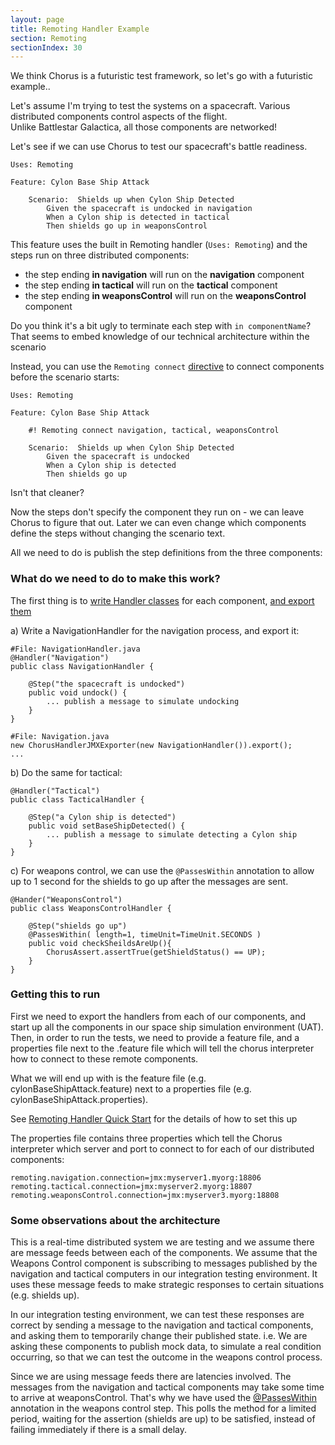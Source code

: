```yaml
---
layout: page
title: Remoting Handler Example
section: Remoting
sectionIndex: 30
---
```


We think Chorus is a futuristic test framework, so let's go with a futuristic example..

Let's assume I'm trying to test the systems on a spacecraft.
Various distributed components control aspects of the flight.  
Unlike Battlestar Galactica, all those components are networked! 

Let's see if we can use Chorus to test our spacecraft's battle readiness.

	Uses: Remoting

	Feature: Cylon Base Ship Attack

	    Scenario:  Shields up when Cylon Ship Detected
		    Given the spacecraft is undocked in navigation
		    When a Cylon ship is detected in tactical
		    Then shields go up in weaponsControl
		    
		
This feature uses the built in Remoting handler (`Uses: Remoting`) and the steps run on three distributed components:

* the step ending **in navigation** will run on the **navigation** component 
* the step ending **in tactical** will run on the **tactical** component
* the step ending **in weaponsControl** will run on the **weaponsControl** component

Do you think it's a bit ugly to terminate each step with `in componentName`?
That seems to embed knowledge of our technical architecture within the scenario

Instead, you can use the `Remoting connect` [directive](/Directives.md) to connect components before the scenario starts:

	Uses: Remoting

	Feature: Cylon Base Ship Attack

	    #! Remoting connect navigation, tactical, weaponsControl

	    Scenario:  Shields up when Cylon Ship Detected
		    Given the spacecraft is undocked
		    When a Cylon ship is detected
		    Then shields go up

Isn't that cleaner?

Now the steps don't specify the component they run on - we can leave Chorus to figure that out.
Later we can even change which components define the steps without changing the scenario text.

All we need to do is publish the step definitions from the three components:


### What do we need to do to make this work? ###

The first thing is to [write Handler classes](/pages/Handlers/HandlerClasses) for each component, [and export them](/pages/BuiltInHandlers/Remoting/RemotingHandlerQuickStart) 

a) Write a NavigationHandler for the navigation process, and export it:

    #File: NavigationHandler.java
	@Handler("Navigation")
	public class NavigationHandler {
		
		@Step("the spacecraft is undocked")
		public void undock() {
			... publish a message to simulate undocking
		}
	}
	
	#File: Navigation.java
	new ChorusHandlerJMXExporter(new NavigationHandler()).export();
	...

b) Do the same for tactical:

	@Handler("Tactical")
	public class TacticalHandler {

		@Step("a Cylon ship is detected")
		public void setBaseShipDetected() {
			... publish a message to simulate detecting a Cylon ship
		}
	}

c) For weapons control, we can use the `@PassesWithin` annotation to allow up to 1 second for the shields to go up after the messages are sent. 

	@Hander("WeaponsControl")
	public class WeaponsControlHandler {
	
		@Step("shields go up")
		@PassesWithin( length=1, timeUnit=TimeUnit.SECONDS )
		public void checkSheildsAreUp(){
            ChorusAssert.assertTrue(getShieldStatus() == UP);
		}
	}

### Getting this to run ###

First we need to export the handlers from each of our components, and start up all the components in our space ship simulation environment (UAT). Then, in order to run the tests, we need to provide a feature file, and a properties file next to the .feature file which will tell the chorus interpreter how to connect to these remote components. 

What we will end up with is the feature file (e.g. cylonBaseShipAttack.feature) next to a properties file (e.g. cylonBaseShipAttack.properties). 

See [Remoting Handler Quick Start](/pages/BuiltInHandlers/Remoting/RemotingHandlerQuickStart) for the details of how to set this up

The properties file contains three properties which tell the Chorus interpreter which server and port to connect to for each of our distributed components:

	remoting.navigation.connection=jmx:myserver1.myorg:18806
	remoting.tactical.connection=jmx:myserver2.myorg:18807
	remoting.weaponsControl.connection=jmx:myserver3.myorg:18808




### Some observations about the architecture ###

This is a real-time distributed system we are testing and we assume there are message feeds between each of the components. We assume that the Weapons Control component is subscribing to messages published by the navigation and tactical computers in our integration testing environment. It uses these message feeds to make strategic responses to certain situations (e.g. shields up). 

In our integration testing environment, we can test these responses are correct by sending a message to the navigation and tactical components, and asking them to temporarily change their published state. i.e. We are asking these components to publish mock data, to simulate a real condition occurring, so that we can test the outcome in the weapons control process.

Since we are using message feeds there are latencies involved. The messages from the navigation and tactical components may take some time to arrive at weaponsControl. That's why we have used the [@PassesWithin](/pages/BuiltInHandlers/Remoting/PassesWithinAnnotation) annotation in the weapons control step. This polls the method for a limited period, waiting for the assertion (shields are up) to be satisfied, instead of failing immediately if there is a small delay.

   